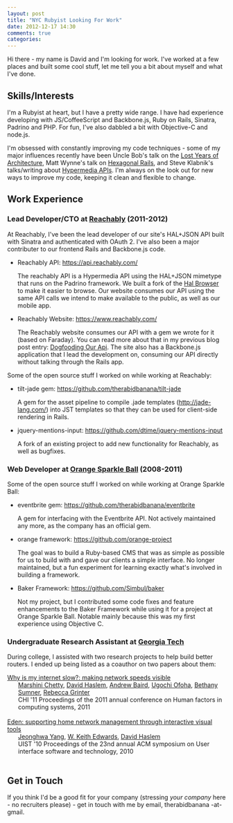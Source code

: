 ```yaml
---
layout: post
title: "NYC Rubyist Looking For Work"
date: 2012-12-17 14:30
comments: true
categories:
---
```


Hi there - my name is David and I'm looking for work. I've worked at a few
places and built some cool stuff, let me tell you a bit about myself and what
I've done.

## Skills/Interests

I'm a Rubyist at heart, but I have a pretty wide range. I have had experience
developing with JS/CoffeeScript and Backbone.js, Ruby on Rails, Sinatra,
Padrino and PHP. For fun, I've also dabbled a bit with Objective-C and node.js.

I'm obsessed with constantly improving my code techniques - some of my major
influences recently have been Uncle Bob's talk on the [Lost Years of
Architecture](http://www.confreaks.com/videos/759-rubymidwest2011-keynote-architecture-the-lost-years),
Matt Wynne's talk on [Hexagonal Rails](http://www.confreaks.com/videos/977),
and Steve Klabnik's talks/writing about [Hypermedia
APIs](http://designinghypermediaapis.com/). I'm always on the look out for
new ways to improve my code, keeping it clean and flexible to change.

## Work Experience

### **Lead Developer/CTO** at [Reachably](https://www.reachably.com/) (2011-2012)

At Reachably, I've been the lead developer of our site's HAL+JSON API built
with Sinatra and authenticated with OAuth 2. I've also been a major contributer
to our frontend Rails and Backbone.js code.

* Reachably API: <https://api.reachably.com/>

  The reachably API is a Hypermedia API using the HAL+JSON mimetype that runs
  on the Padrino framework. We built a fork of the
  [Hal Browser](http://explorer.dtime.com/explorer#GET:https://api.reachably.com/activity/short/all)
  to make it easier to browse. Our website consumes our API using the same
  API calls we intend to make available to the public, as well as our mobile
  app.

* Reachably Website: <https://www.reachably.com/>

  The Reachably website consumes our API with a gem we wrote for it (based on
  Faraday). You can read more about that in my previous blog post entry:
  [Dogfooding Our Api](http://www.davidhaslem.com/blog/2012/dogfooding-our-api/).
  The site also has a Backbone.js application that I lead the development on,
  consuming our API directly without talking through the Rails app.

Some of the open source stuff I worked on while working at Reachably:

* tilt-jade gem: <https://github.com/therabidbanana/tilt-jade>

  A gem for the asset pipeline to compile .jade templates
  (<http://jade-lang.com/>) into JST templates so that they can be used for
  client-side rendering in Rails.

* jquery-mentions-input: <https://github.com/dtime/jquery-mentions-input>

  A fork of an existing project to add new functionality for Reachably,
  as well as bugfixes.


### **Web Developer** at [Orange Sparkle Ball](http://www.orangesparkleball.com/) (2008-2011)

Some of the open source stuff I worked on while working at Orange Sparkle Ball:

* eventbrite gem: <https://github.com/therabidbanana/eventbrite>

  A gem for interfacing with the Eventbrite API. Not actively maintained any
  more, as the company has an official gem.

* orange framework: <https://github.com/orange-project>

  The goal was to build a Ruby-based CMS that was as simple as possible for us
  to build with and gave our clients a simple interface. No longer maintained,
  but a fun experiment for learning exactly what's involved in building a
  framework.

* Baker Framework: <https://github.com/Simbul/baker>

  Not my project, but I contributed some code fixes and feature enhancements
  to the Baker Framework while using it for a project at Orange Sparkle Ball.
  Notable mainly because this was my first experience using Objective C.

### **Undergraduate Research Assistant** at [Georgia Tech](http://gatech.edu)

During college, I assisted with two research projects to help build better
routers. I ended up being listed as a coauthor on two papers about them:

<!-- ACM DL Article: Why is my internet slow?: making network speeds visible -->
<div class="acmdlitem" id="item1979217"><a href="http://dl.acm.org/authorize?419718" title="Why is my internet slow?: making network speeds visible">Why is my internet slow?: making network speeds visible</a><div style="margin-left:25px"><a href="http://dl.acm.org/author_page.cfm?id=81328487724" >Marshini Chetty</a>, <a href="http://dl.acm.org/author_page.cfm?id=81470653179" >David Haslem</a>, <a href="http://dl.acm.org/author_page.cfm?id=81484646551" >Andrew Baird</a>, <a href="http://dl.acm.org/author_page.cfm?id=81484659047" >Ugochi Ofoha</a>, <a href="http://dl.acm.org/author_page.cfm?id=81484641867" >Bethany Sumner</a>, <a href="http://dl.acm.org/author_page.cfm?id=81328488487" >Rebecca Grinter</a><br />CHI '11 Proceedings of the 2011 annual conference on Human factors in computing systems,&nbsp;2011</div></div>

<br>

<!-- ACM DL Article: Eden: supporting home network management through interactive visual tools -->
<div class="acmdlitem" id="item1866049"><a href="http://dl.acm.org/authorize?390856" title="Eden: supporting home network management through interactive visual tools">Eden: supporting home network management through interactive visual tools</a><div style="margin-left:25px"><a href="http://dl.acm.org/author_page.cfm?id=81384591555" >Jeonghwa Yang</a>, <a href="http://dl.acm.org/author_page.cfm?id=81100595699" >W. Keith Edwards</a>, <a href="http://dl.acm.org/author_page.cfm?id=81470653179" >David Haslem</a><br />UIST '10 Proceedings of the 23nd annual ACM symposium on User interface software and technology,&nbsp;2010</div></div>

<br>

## Get in Touch

If you think I'd be a good fit for your company (stressing
*your company* here - no recruiters please) - get in touch with me by email,
therabidbanana -at- gmail.
